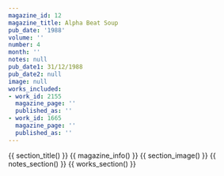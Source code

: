 ```yaml
---
magazine_id: 12
magazine_title: Alpha Beat Soup
pub_date: '1988'
volume: ''
number: 4
month: ''
notes: null
pub_date1: 31/12/1988
pub_date2: null
image: null
works_included:
- work_id: 2155
  magazine_page: ''
  published_as: ''
- work_id: 1665
  magazine_page: ''
  published_as: ''
---
```


{{ section_title() }}
{{ magazine_info() }}
{{ section_image() }}
{{ notes_section() }}
{{ works_section() }}
